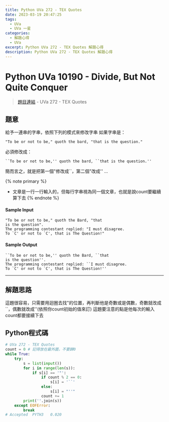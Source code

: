 ```yaml
---
title: Python UVa 272 - TEX Quotes
date: 2023-03-19 20:47:25
tags:
  - UVa
  - UVa 一星
categories:
  - 解題心得
  - UVa
excerpt: Python UVa 272 - TEX Quotes 解題心得
description: Python UVa 272 - TEX Quotes 解題心得
---
```

# Python UVa 10190 - Divide, But Not Quite Conquer

>[題目連結](https://onlinejudge.org/index.php?option=com_onlinejudge&Itemid=8&page=show_problem&category=0&problem=208&mosmsg=Submission+received+with+ID+28319792) - UVa 272 - TEX Quotes



## 題意
給予一連串的字串，依照下列的模式來修改字串
如果字串是：
```text
"To be or not to be," quoth the bard, "that is the question."
```
必須修改成：
```text
``To be or not to be,'' quoth the bard, ``that is the question.''
```
簡而言之，就是把第一個"修改成``，第二個"改成'' ...

{% note primary %}
 - 文章是一行一行輸入的，但每行字串視為同一個文章，也就是說count要繼續算下去
{% endnote %}

#### Sample Input 
```text
"To be or not to be," quoth the Bard, "that
is the question".
The programming contestant replied: "I must disagree.
To `C' or not to `C', that is The Question!"
```

#### Sample Output 
```text
``To be or not to be,'' quoth the Bard, ``that
is the question''.
The programming contestant replied: ``I must disagree.
To `C' or not to `C', that is The Question!''
```

---
## 解題思路
這題很容易，只需要用迴圈去找"的位置，再判斷他是奇數或是偶數，奇數就改成``，偶數就改成''(依照你count初始的值來訂)
這題要注意的點是他每次的輸入count都要接續下去



## Python程式碼
```python
# UVa 272 - TEX Quotes
count = 0 # 記得放在最外圍，不要歸0
while True:
    try:
        s = list(input())
        for i in range(len(s)):
            if s[i] == '"':
                if count % 2 == 0: 
                    s[i] = '``'
                else:
                    s[i] = "''"
                count += 1
        print(''.join(s))
    except EOFError:
        break
# Accepted	PYTH3	0.020
```
